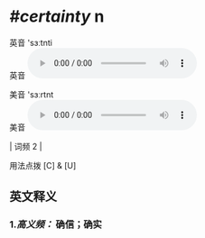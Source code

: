 # ***\#certainty*** n
英音 'sɜːtnti  
英音
<audio src="./media/certainty-B.aac" controls="controls"></audio>

美音 'sɜːrtnt  
美音
<audio src="./media/certainty.aac" controls="controls"></audio>



| 词频 2 |  

用法点拨  [C] & [U]

英文释义
---
### 1.*高义频：* **确信；确实**  


